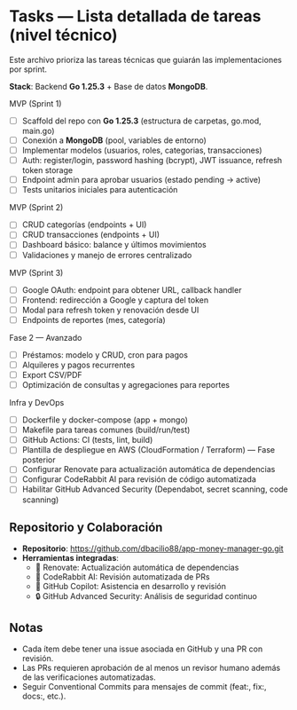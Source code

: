 # Tasks — Lista detallada de tareas (nivel técnico)

Este archivo prioriza las tareas técnicas que guiarán las implementaciones por sprint.

**Stack**: Backend **Go 1.25.3** + Base de datos **MongoDB**.

MVP (Sprint 1)
- [ ] Scaffold del repo con **Go 1.25.3** (estructura de carpetas, go.mod, main.go)
- [ ] Conexión a **MongoDB** (pool, variables de entorno)
- [ ] Implementar modelos (usuarios, roles, categorias, transacciones)
- [ ] Auth: register/login, password hashing (bcrypt), JWT issuance, refresh token storage
- [ ] Endpoint admin para aprobar usuarios (estado pending → active)
- [ ] Tests unitarios iniciales para autenticación

MVP (Sprint 2)
- [ ] CRUD categorías (endpoints + UI)
- [ ] CRUD transacciones (endpoints + UI)
- [ ] Dashboard básico: balance y últimos movimientos
- [ ] Validaciones y manejo de errores centralizado

MVP (Sprint 3)
- [ ] Google OAuth: endpoint para obtener URL, callback handler
- [ ] Frontend: redirección a Google y captura del token
- [ ] Modal para refresh token y renovación desde UI
- [ ] Endpoints de reportes (mes, categoría)

Fase 2 — Avanzado
- [ ] Préstamos: modelo y CRUD, cron para pagos
- [ ] Alquileres y pagos recurrentes
- [ ] Export CSV/PDF
- [ ] Optimización de consultas y agregaciones para reportes

Infra y DevOps
- [ ] Dockerfile y docker-compose (app + mongo)
- [ ] Makefile para tareas comunes (build/run/test)
- [ ] GitHub Actions: CI (tests, lint, build)
- [ ] Plantilla de despliegue en AWS (CloudFormation / Terraform) — Fase posterior
- [ ] Configurar Renovate para actualización automática de dependencias
- [ ] Configurar CodeRabbit AI para revisión de código automatizada
- [ ] Habilitar GitHub Advanced Security (Dependabot, secret scanning, code scanning)

Repositorio y Colaboración
---------------------------
- **Repositorio**: https://github.com/dbacilio88/app-money-manager-go.git
- **Herramientas integradas**:
  - 🤖 Renovate: Actualización automática de dependencias
  - 🤖 CodeRabbit AI: Revisión automatizada de PRs
  - 🧠 GitHub Copilot: Asistencia en desarrollo y revisión
  - 🔒 GitHub Advanced Security: Análisis de seguridad continuo

Notas
-----
- Cada ítem debe tener una issue asociada en GitHub y una PR con revisión.
- Las PRs requieren aprobación de al menos un revisor humano además de las verificaciones automatizadas.
- Seguir Conventional Commits para mensajes de commit (feat:, fix:, docs:, etc.).
